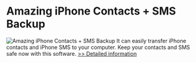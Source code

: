 # Amazing iPhone Contacts + SMS Backup
![Amazing iPhone Contacts + SMS Backup](https://mycommerce.akamaized.net/api/pimages/P300865044/BIG/300865044.PNG)
It can easily transfer iPhone contacts and iPhone SMS to your computer. Keep your contacts and SMS safe now with this software.
[>> Detailed information](https://secure.shareit.com/shareit/product.html?productid=300865044&affiliateid=200057808)